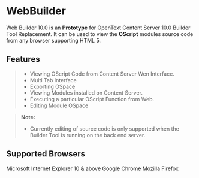 WebBuilder
==========

Web Builder 10.0 is an **Prototype** for OpenText Content Server 10.0 Builder Tool Replacement. It can be used to view the **OScript** modules source code from any browser supporting HTML 5.

Features
--------
> - Viewing OScript Code from Content Server Wen Interface.
> - Multi Tab Interface
> - Exporting OSpace
> - Viewing Modules installed on Content Server.
> - Executing a particular OScript Function from Web.
> - Editing Module OSpace

> **Note:**
>
> - Currently editing of source code is only supported when the Builder Tool is running on the back end server.

Supported Browsers
-----------------

Microsoft Internet Explorer 10 & above
Google Chrome
Mozilla Firefox

